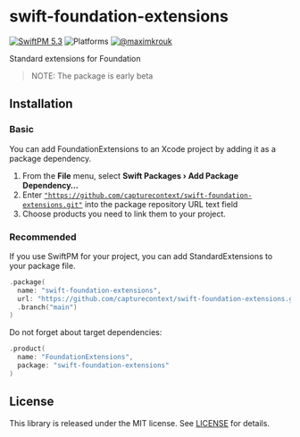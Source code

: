 # swift-foundation-extensions

[![SwiftPM 5.3](https://img.shields.io/badge/swiftpm-5.3-ED523F.svg?style=flat)](https://swift.org/download/) ![Platforms](https://img.shields.io/badge/Platforms-iOS_13_|_macOS_10.15_|_tvOS_14_|_watchOS_7-ED523F.svg?style=flat) [![@maximkrouk](https://img.shields.io/badge/contact-@capturecontext-1DA1F2.svg?style=flat&logo=twitter)](https://twitter.com/capture_context) 

Standard extensions for Foundation

> NOTE: The package is early beta



## Installation

### Basic

You can add FoundationExtensions to an Xcode project by adding it as a package dependency.

1. From the **File** menu, select **Swift Packages › Add Package Dependency…**
2. Enter [`"https://github.com/capturecontext/swift-foundation-extensions.git"`](https://github.com/capturecontext/swift-foundation-extensions.git) into the package repository URL text field
3. Choose products you need to link them to your project.

### Recommended

If you use SwiftPM for your project, you can add StandardExtensions to your package file.

```swift
.package(
  name: "swift-foundation-extensions",
  url: "https://github.com/capturecontext/swift-foundation-extensions.git", 
  .branch("main")
)
```

Do not forget about target dependencies:

```swift
.product(
  name: "FoundationExtensions", 
  package: "swift-foundation-extensions"
)
```



## License

This library is released under the MIT license. See [LICENSE](LICENSE) for details.

